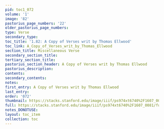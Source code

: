 ```yaml
---
pid: toc1_072
volume: '1'
image: '82'
pastorius_page_numbers: '22'
older_pastorius_page_numbers: 
type: Verse
secondary_type: 
toc_title: '1.82: A Copy of Verses writ by Thomas Ellwood'
toc_link: A_Copy_of_Verses_writ_by_Thomas_Ellwood
section_title: Miscellaneous Verse
secondary_section_title: 
tertiary_section_title: 
pastorius_section_header: A Copy of Verses writ by Thomas Ellwood
pastorius_description: 
contents: 
secondary_contents: 
notes: 
first_entry: A Copy of Verses writ by Thomas Ellwood
last_entry: 
order: '072'
thumbnail: https://stacks.stanford.edu/image/iiif/ps974xt6740%2F1607_0081/full/100,/0/default.jpg
full: https://stacks.stanford.edu/image/iiif/ps974xt6740%2F1607_0081/full/full/0/default.jpg
notes_DONOTUSE: 
layout: toc_item
collection: toc
---
```

